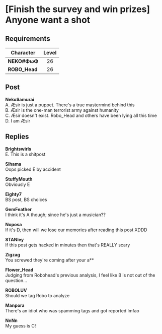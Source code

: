 # [Finish the survey and win prizes] Anyone want a shot
## Requirements
|  Character  |Level|
|-------------|:---:|
|**NEKO#ΦωΦ** | 26  |
|**ROBO_Head**| 26  |

## Post
**NekoSamurai**<br>
A. Æsir is just a puppet. There's a true mastermind behind this<br>
B. Æsir is the one-man terrorist army against humanity<br>
C. Æsir doesn't exist. Robo\_Head and others have been lying all this time<br>
D. I am Æsir
## Replies
**Brightswirls**<br>
E. This is a shitpost

**SIhama**<br>
Oops picked E by accident

**StuffyMouth**<br>
Obviously E

**Eighty7**<br>
BS post, BS choices

**GemFeather**<br>
I think it's A though; since he's just a musician?? 

**Noposa**<br>
If it's D, then will we lose our memories after reading this post XDDD

**STANley**<br>
If this post gets hacked in minutes then that's REALLY scary

**Zigzag**<br>
You screwed they're coming after your a\*\*

**Flower_Head**<br>
Judging from Robohead's previous analysis, I feel like B is not out of the question...

**ROBOLUV**<br>
Should we tag Robo to analyze

**Manpora**<br>
There's an idiot who was spamming tags and got reported lmfao

**NnNn**<br>
My guess is C!

